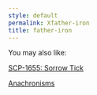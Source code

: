 ```yaml
---
style: default
permalink: Xfather-iron
title: father-iron
---
```

You may also like:

[SCP-1655: Sorrow Tick](http://scp-wiki.net/scp-1655)

[Anachronisms](http://scp-wiki.net/anachronisms)
